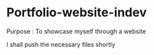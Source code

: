 # Portfolio-website-indev
Purpose : To showcase myself through a website 

I shall push the necessary files shortly 
